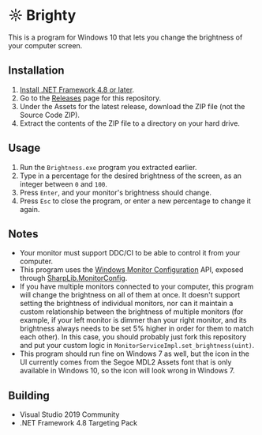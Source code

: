 ☼ Brighty
=======

This is a program for Windows 10 that lets you change the brightness of your computer screen.

## Installation
1. [Install .NET Framework 4.8 or later](https://dotnet.microsoft.com/download/dotnet-framework).
1. Go to the [Releases](https://github.com/Aldaviva/Brighty/releases) page for this repository.
1. Under the Assets for the latest release, download the ZIP file (not the Source Code ZIP).
1. Extract the contents of the ZIP file to a directory on your hard drive.

## Usage
1. Run the `Brightness.exe` program you extracted earlier.
1. Type in a percentage for the desired brightness of the screen, as an integer between `0` and `100`.
1. Press `Enter`, and your monitor's brightness should change.
1. Press `Esc` to close the program, or enter a new percentage to change it again.

## Notes
- Your monitor must support DDC/CI to be able to control it from your computer.
- This program uses the [Windows Monitor Configuration](https://docs.microsoft.com/en-us/windows/win32/monitor/monitor-configuration?redirectedfrom=MSDN) API, exposed through [SharpLib.MonitorConfig](https://github.com/Slion/SharpLibMonitorConfig).
- If you have multiple monitors connected to your computer, this program will change the brightness on all of them at once. It doesn't support setting the brightness of individual monitors, nor can it maintain a custom relationship between the brightness of multiple monitors (for example, if your left monitor is dimmer than your right monitor, and its brightness always needs to be set 5% higher in order for them to match each other). In this case, you should probably just fork this repository and put your custom logic in `MonitorServiceImpl.set_brightness(uint)`.
- This program should run fine on Windows 7 as well, but the icon in the UI currently comes from the Segoe MDL2 Assets font that is only available in Windows 10, so the icon will look wrong in Windows 7.

## Building
- Visual Studio 2019 Community
- .NET Framework 4.8 Targeting Pack